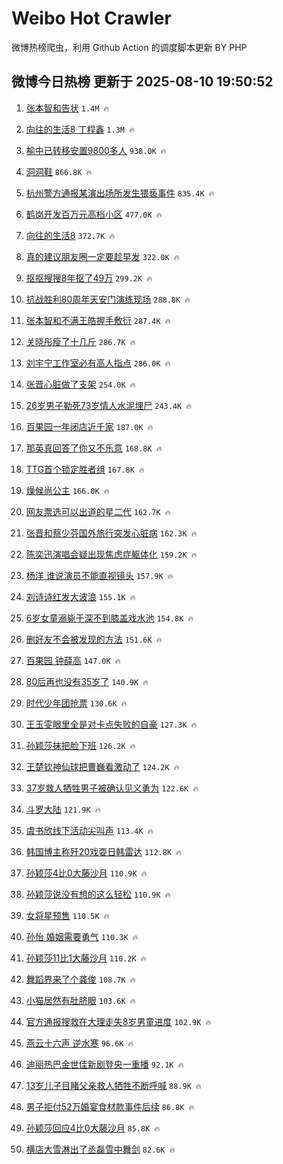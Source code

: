 # Weibo Hot Crawler 



微博热榜爬虫，利用 Github Action 的调度脚本更新 BY PHP 


## 微博今日热榜 更新于 2025-08-10 19:50:52 
1. [张本智和告状](https://s.weibo.com/weibo?q=%23%E5%BC%A0%E6%9C%AC%E6%99%BA%E5%92%8C%E5%91%8A%E7%8A%B6%23&t=31&band_rank=1&Refer=top) `1.4M 🔥` 

1. [向往的生活8 丁程鑫](https://s.weibo.com/weibo?q=%E5%90%91%E5%BE%80%E7%9A%84%E7%94%9F%E6%B4%BB8%20%E4%B8%81%E7%A8%8B%E9%91%AB&t=31&band_rank=2&Refer=top) `1.3M 🔥` 

1. [榆中已转移安置9800多人](https://s.weibo.com/weibo?q=%23%E6%A6%86%E4%B8%AD%E5%B7%B2%E8%BD%AC%E7%A7%BB%E5%AE%89%E7%BD%AE9800%E5%A4%9A%E4%BA%BA%23&t=31&band_rank=3&Refer=top) `938.0K 🔥` 

1. [洞洞鞋](https://s.weibo.com/weibo?q=%E6%B4%9E%E6%B4%9E%E9%9E%8B&t=31&band_rank=4&Refer=top) `866.8K 🔥` 

1. [杭州警方通报某演出场所发生猥亵事件](https://s.weibo.com/weibo?q=%23%E6%9D%AD%E5%B7%9E%E8%AD%A6%E6%96%B9%E9%80%9A%E6%8A%A5%E6%9F%90%E6%BC%94%E5%87%BA%E5%9C%BA%E6%89%80%E5%8F%91%E7%94%9F%E7%8C%A5%E4%BA%B5%E4%BA%8B%E4%BB%B6%23&t=31&band_rank=5&Refer=top) `835.4K 🔥` 

1. [鹤岗开发百万元高档小区](https://s.weibo.com/weibo?q=%23%E9%B9%A4%E5%B2%97%E5%BC%80%E5%8F%91%E7%99%BE%E4%B8%87%E5%85%83%E9%AB%98%E6%A1%A3%E5%B0%8F%E5%8C%BA%23&t=31&band_rank=6&Refer=top) `477.0K 🔥` 

1. [向往的生活8](https://s.weibo.com/weibo?q=%23%E5%90%91%E5%BE%80%E7%9A%84%E7%94%9F%E6%B4%BB8%23&t=31&band_rank=7&Refer=top) `372.7K 🔥` 

1. [真的建议朋友圈一定要趁早发](https://s.weibo.com/weibo?q=%E7%9C%9F%E7%9A%84%E5%BB%BA%E8%AE%AE%E6%9C%8B%E5%8F%8B%E5%9C%88%E4%B8%80%E5%AE%9A%E8%A6%81%E8%B6%81%E6%97%A9%E5%8F%91&t=31&band_rank=8&Refer=top) `322.0K 🔥` 

1. [抠抠搜搜8年抠了49万](https://s.weibo.com/weibo?q=%E6%8A%A0%E6%8A%A0%E6%90%9C%E6%90%9C8%E5%B9%B4%E6%8A%A0%E4%BA%8649%E4%B8%87&t=31&band_rank=9&Refer=top) `299.2K 🔥` 

1. [抗战胜利80周年天安门演练现场](https://s.weibo.com/weibo?q=%23%E6%8A%97%E6%88%98%E8%83%9C%E5%88%A980%E5%91%A8%E5%B9%B4%E5%A4%A9%E5%AE%89%E9%97%A8%E6%BC%94%E7%BB%83%E7%8E%B0%E5%9C%BA%23&t=31&band_rank=10&Refer=top) `288.8K 🔥` 

1. [张本智和不满王皓握手敷衍](https://s.weibo.com/weibo?q=%E5%BC%A0%E6%9C%AC%E6%99%BA%E5%92%8C%E4%B8%8D%E6%BB%A1%E7%8E%8B%E7%9A%93%E6%8F%A1%E6%89%8B%E6%95%B7%E8%A1%8D&t=31&band_rank=11&Refer=top) `287.4K 🔥` 

1. [关晓彤瘦了十几斤](https://s.weibo.com/weibo?q=%23%E5%85%B3%E6%99%93%E5%BD%A4%E7%98%A6%E4%BA%86%E5%8D%81%E5%87%A0%E6%96%A4%23&t=31&band_rank=12&Refer=top) `286.7K 🔥` 

1. [刘宇宁工作室必有高人指点](https://s.weibo.com/weibo?q=%E5%88%98%E5%AE%87%E5%AE%81%E5%B7%A5%E4%BD%9C%E5%AE%A4%E5%BF%85%E6%9C%89%E9%AB%98%E4%BA%BA%E6%8C%87%E7%82%B9&t=31&band_rank=13&Refer=top) `286.0K 🔥` 

1. [张晋心脏做了支架](https://s.weibo.com/weibo?q=%23%E5%BC%A0%E6%99%8B%E5%BF%83%E8%84%8F%E5%81%9A%E4%BA%86%E6%94%AF%E6%9E%B6%23&t=31&band_rank=14&Refer=top) `254.0K 🔥` 

1. [26岁男子勒死73岁情人水泥埋尸](https://s.weibo.com/weibo?q=%2326%E5%B2%81%E7%94%B7%E5%AD%90%E5%8B%92%E6%AD%BB73%E5%B2%81%E6%83%85%E4%BA%BA%E6%B0%B4%E6%B3%A5%E5%9F%8B%E5%B0%B8%23&t=31&band_rank=15&Refer=top) `243.4K 🔥` 

1. [百果园一年闭店近千家](https://s.weibo.com/weibo?q=%23%E7%99%BE%E6%9E%9C%E5%9B%AD%E4%B8%80%E5%B9%B4%E9%97%AD%E5%BA%97%E8%BF%91%E5%8D%83%E5%AE%B6%23&t=31&band_rank=16&Refer=top) `187.0K 🔥` 

1. [那英真回答了你又不乐意](https://s.weibo.com/weibo?q=%E9%82%A3%E8%8B%B1%E7%9C%9F%E5%9B%9E%E7%AD%94%E4%BA%86%E4%BD%A0%E5%8F%88%E4%B8%8D%E4%B9%90%E6%84%8F&t=31&band_rank=17&Refer=top) `168.8K 🔥` 

1. [TTG首个锁定胜者组](https://s.weibo.com/weibo?q=%23TTG%E9%A6%96%E4%B8%AA%E9%94%81%E5%AE%9A%E8%83%9C%E8%80%85%E7%BB%84%23&t=31&band_rank=18&Refer=top) `167.8K 🔥` 

1. [燥候尚公主](https://s.weibo.com/weibo?q=%23%E7%87%A5%E5%80%99%E5%B0%9A%E5%85%AC%E4%B8%BB%23&t=31&band_rank=19&Refer=top) `166.0K 🔥` 

1. [网友票选可以出道的星二代](https://s.weibo.com/weibo?q=%23%E7%BD%91%E5%8F%8B%E7%A5%A8%E9%80%89%E5%8F%AF%E4%BB%A5%E5%87%BA%E9%81%93%E7%9A%84%E6%98%9F%E4%BA%8C%E4%BB%A3%23&t=31&band_rank=20&Refer=top) `162.7K 🔥` 

1. [张晋和蔡少芬国外旅行突发心脏病](https://s.weibo.com/weibo?q=%23%E5%BC%A0%E6%99%8B%E5%92%8C%E8%94%A1%E5%B0%91%E8%8A%AC%E5%9B%BD%E5%A4%96%E6%97%85%E8%A1%8C%E7%AA%81%E5%8F%91%E5%BF%83%E8%84%8F%E7%97%85%23&t=31&band_rank=21&Refer=top) `162.3K 🔥` 

1. [陈奕迅演唱会疑出现焦虑症躯体化](https://s.weibo.com/weibo?q=%23%E9%99%88%E5%A5%95%E8%BF%85%E6%BC%94%E5%94%B1%E4%BC%9A%E7%96%91%E5%87%BA%E7%8E%B0%E7%84%A6%E8%99%91%E7%97%87%E8%BA%AF%E4%BD%93%E5%8C%96%23&t=31&band_rank=22&Refer=top) `159.2K 🔥` 

1. [杨洋 谁说演员不能直视镜头](https://s.weibo.com/weibo?q=%E6%9D%A8%E6%B4%8B%20%E8%B0%81%E8%AF%B4%E6%BC%94%E5%91%98%E4%B8%8D%E8%83%BD%E7%9B%B4%E8%A7%86%E9%95%9C%E5%A4%B4&t=31&band_rank=23&Refer=top) `157.9K 🔥` 

1. [刘诗诗红发大波浪](https://s.weibo.com/weibo?q=%23%E5%88%98%E8%AF%97%E8%AF%97%E7%BA%A2%E5%8F%91%E5%A4%A7%E6%B3%A2%E6%B5%AA%23&t=31&band_rank=24&Refer=top) `155.1K 🔥` 

1. [6岁女童溺毙于深不到膝盖戏水池](https://s.weibo.com/weibo?q=%236%E5%B2%81%E5%A5%B3%E7%AB%A5%E6%BA%BA%E6%AF%99%E4%BA%8E%E6%B7%B1%E4%B8%8D%E5%88%B0%E8%86%9D%E7%9B%96%E6%88%8F%E6%B0%B4%E6%B1%A0%23&t=31&band_rank=25&Refer=top) `154.8K 🔥` 

1. [删好友不会被发现的方法](https://s.weibo.com/weibo?q=%E5%88%A0%E5%A5%BD%E5%8F%8B%E4%B8%8D%E4%BC%9A%E8%A2%AB%E5%8F%91%E7%8E%B0%E7%9A%84%E6%96%B9%E6%B3%95&t=31&band_rank=26&Refer=top) `151.6K 🔥` 

1. [百果园 钟薛高](https://s.weibo.com/weibo?q=%E7%99%BE%E6%9E%9C%E5%9B%AD%20%E9%92%9F%E8%96%9B%E9%AB%98&t=31&band_rank=27&Refer=top) `147.0K 🔥` 

1. [80后再也没有35岁了](https://s.weibo.com/weibo?q=80%E5%90%8E%E5%86%8D%E4%B9%9F%E6%B2%A1%E6%9C%8935%E5%B2%81%E4%BA%86&t=31&band_rank=28&Refer=top) `140.9K 🔥` 

1. [时代少年团抢票](https://s.weibo.com/weibo?q=%E6%97%B6%E4%BB%A3%E5%B0%91%E5%B9%B4%E5%9B%A2%E6%8A%A2%E7%A5%A8&t=31&band_rank=29&Refer=top) `130.6K 🔥` 

1. [王玉雯眼里全是对卡点失败的自豪](https://s.weibo.com/weibo?q=%E7%8E%8B%E7%8E%89%E9%9B%AF%E7%9C%BC%E9%87%8C%E5%85%A8%E6%98%AF%E5%AF%B9%E5%8D%A1%E7%82%B9%E5%A4%B1%E8%B4%A5%E7%9A%84%E8%87%AA%E8%B1%AA&t=31&band_rank=30&Refer=top) `127.3K 🔥` 

1. [孙颖莎抹把脸下班](https://s.weibo.com/weibo?q=%E5%AD%99%E9%A2%96%E8%8E%8E%E6%8A%B9%E6%8A%8A%E8%84%B8%E4%B8%8B%E7%8F%AD&t=31&band_rank=31&Refer=top) `126.2K 🔥` 

1. [王楚钦神仙球把曹巍看激动了](https://s.weibo.com/weibo?q=%23%E7%8E%8B%E6%A5%9A%E9%92%A6%E7%A5%9E%E4%BB%99%E7%90%83%E6%8A%8A%E6%9B%B9%E5%B7%8D%E7%9C%8B%E6%BF%80%E5%8A%A8%E4%BA%86%23&t=31&band_rank=32&Refer=top) `124.2K 🔥` 

1. [37岁救人牺牲男子被确认见义勇为](https://s.weibo.com/weibo?q=%2337%E5%B2%81%E6%95%91%E4%BA%BA%E7%89%BA%E7%89%B2%E7%94%B7%E5%AD%90%E8%A2%AB%E7%A1%AE%E8%AE%A4%E8%A7%81%E4%B9%89%E5%8B%87%E4%B8%BA%23&t=31&band_rank=33&Refer=top) `122.6K 🔥` 

1. [斗罗大陆](https://s.weibo.com/weibo?q=%E6%96%97%E7%BD%97%E5%A4%A7%E9%99%86&t=31&band_rank=34&Refer=top) `121.9K 🔥` 

1. [虞书欣线下活动尖叫声](https://s.weibo.com/weibo?q=%E8%99%9E%E4%B9%A6%E6%AC%A3%E7%BA%BF%E4%B8%8B%E6%B4%BB%E5%8A%A8%E5%B0%96%E5%8F%AB%E5%A3%B0&t=31&band_rank=35&Refer=top) `113.4K 🔥` 

1. [韩国博主称歼20戏耍日韩雷达](https://s.weibo.com/weibo?q=%E9%9F%A9%E5%9B%BD%E5%8D%9A%E4%B8%BB%E7%A7%B0%E6%AD%BC20%E6%88%8F%E8%80%8D%E6%97%A5%E9%9F%A9%E9%9B%B7%E8%BE%BE&t=31&band_rank=36&Refer=top) `112.8K 🔥` 

1. [孙颖莎4比0大藤沙月](https://s.weibo.com/weibo?q=%23%E5%AD%99%E9%A2%96%E8%8E%8E4%E6%AF%940%E5%A4%A7%E8%97%A4%E6%B2%99%E6%9C%88%23&t=31&band_rank=37&Refer=top) `110.9K 🔥` 

1. [孙颖莎说没有想的这么轻松](https://s.weibo.com/weibo?q=%23%E5%AD%99%E9%A2%96%E8%8E%8E%E8%AF%B4%E6%B2%A1%E6%9C%89%E6%83%B3%E7%9A%84%E8%BF%99%E4%B9%88%E8%BD%BB%E6%9D%BE%23&t=31&band_rank=38&Refer=top) `110.9K 🔥` 

1. [女将星预售](https://s.weibo.com/weibo?q=%E5%A5%B3%E5%B0%86%E6%98%9F%E9%A2%84%E5%94%AE&t=31&band_rank=39&Refer=top) `110.5K 🔥` 

1. [孙怡 婚姻需要勇气](https://s.weibo.com/weibo?q=%E5%AD%99%E6%80%A1%20%E5%A9%9A%E5%A7%BB%E9%9C%80%E8%A6%81%E5%8B%87%E6%B0%94&t=31&band_rank=40&Refer=top) `110.3K 🔥` 

1. [孙颖莎11比1大藤沙月](https://s.weibo.com/weibo?q=%23%E5%AD%99%E9%A2%96%E8%8E%8E11%E6%AF%941%E5%A4%A7%E8%97%A4%E6%B2%99%E6%9C%88%23&t=31&band_rank=41&Refer=top) `110.2K 🔥` 

1. [舞蹈界来了个龚俊](https://s.weibo.com/weibo?q=%E8%88%9E%E8%B9%88%E7%95%8C%E6%9D%A5%E4%BA%86%E4%B8%AA%E9%BE%9A%E4%BF%8A&t=31&band_rank=42&Refer=top) `108.7K 🔥` 

1. [小猫居然有肚脐眼](https://s.weibo.com/weibo?q=%E5%B0%8F%E7%8C%AB%E5%B1%85%E7%84%B6%E6%9C%89%E8%82%9A%E8%84%90%E7%9C%BC&t=31&band_rank=43&Refer=top) `103.6K 🔥` 

1. [官方通报搜救在大理走失8岁男童进度](https://s.weibo.com/weibo?q=%23%E5%AE%98%E6%96%B9%E9%80%9A%E6%8A%A5%E6%90%9C%E6%95%91%E5%9C%A8%E5%A4%A7%E7%90%86%E8%B5%B0%E5%A4%B18%E5%B2%81%E7%94%B7%E7%AB%A5%E8%BF%9B%E5%BA%A6%23&t=31&band_rank=44&Refer=top) `102.9K 🔥` 

1. [燕云十六声 逆水寒](https://s.weibo.com/weibo?q=%E7%87%95%E4%BA%91%E5%8D%81%E5%85%AD%E5%A3%B0%20%E9%80%86%E6%B0%B4%E5%AF%92&t=31&band_rank=45&Refer=top) `96.6K 🔥` 

1. [迪丽热巴金世佳新剧登央一重播](https://s.weibo.com/weibo?q=%23%E8%BF%AA%E4%B8%BD%E7%83%AD%E5%B7%B4%E9%87%91%E4%B8%96%E4%BD%B3%E6%96%B0%E5%89%A7%E7%99%BB%E5%A4%AE%E4%B8%80%E9%87%8D%E6%92%AD%23&t=31&band_rank=46&Refer=top) `92.1K 🔥` 

1. [13岁儿子目睹父亲救人牺牲不断呼喊](https://s.weibo.com/weibo?q=%2313%E5%B2%81%E5%84%BF%E5%AD%90%E7%9B%AE%E7%9D%B9%E7%88%B6%E4%BA%B2%E6%95%91%E4%BA%BA%E7%89%BA%E7%89%B2%E4%B8%8D%E6%96%AD%E5%91%BC%E5%96%8A%23&t=31&band_rank=47&Refer=top) `88.9K 🔥` 

1. [男子拒付52万婚宴食材款事件后续](https://s.weibo.com/weibo?q=%23%E7%94%B7%E5%AD%90%E6%8B%92%E4%BB%9852%E4%B8%87%E5%A9%9A%E5%AE%B4%E9%A3%9F%E6%9D%90%E6%AC%BE%E4%BA%8B%E4%BB%B6%E5%90%8E%E7%BB%AD%23&t=31&band_rank=48&Refer=top) `86.8K 🔥` 

1. [孙颖莎回应4比0大藤沙月](https://s.weibo.com/weibo?q=%23%E5%AD%99%E9%A2%96%E8%8E%8E%E5%9B%9E%E5%BA%944%E6%AF%940%E5%A4%A7%E8%97%A4%E6%B2%99%E6%9C%88%23&t=31&band_rank=49&Refer=top) `85.8K 🔥` 

1. [横店大雪淋出了丞磊雪中舞剑](https://s.weibo.com/weibo?q=%E6%A8%AA%E5%BA%97%E5%A4%A7%E9%9B%AA%E6%B7%8B%E5%87%BA%E4%BA%86%E4%B8%9E%E7%A3%8A%E9%9B%AA%E4%B8%AD%E8%88%9E%E5%89%91&t=31&band_rank=50&Refer=top) `82.6K 🔥` 

